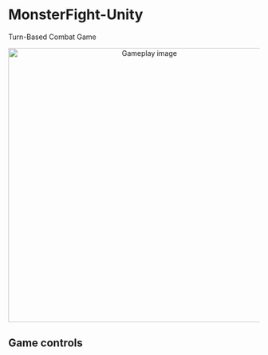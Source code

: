 
# MonsterFight-Unity
Turn-Based Combat Game<br/>

<p align="center">
  <img src= https://github.com/SabinMG/MonsterFight-Unity/blob/master/GameScreenShot.PNG width="550" title="Gameplay image">
</p>


## Game controls

